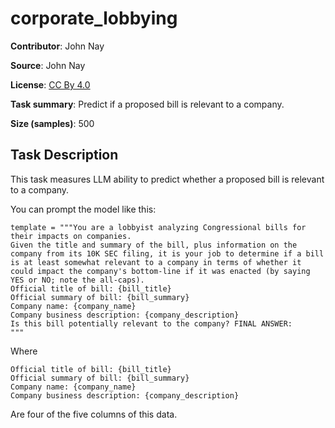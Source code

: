 # corporate_lobbying

**Contributor**: John Nay

**Source**: John Nay

**License**: [CC By 4.0](https://creativecommons.org/licenses/by/4.0/)

**Task summary**: Predict if a proposed bill is relevant to a company.

**Size (samples)**: 500

## Task Description

This task measures LLM ability to predict whether a proposed bill is relevant to a company.

You can prompt the model like this:

```text
template = """You are a lobbyist analyzing Congressional bills for their impacts on companies. 
Given the title and summary of the bill, plus information on the company from its 10K SEC filing, it is your job to determine if a bill is at least somewhat relevant to a company in terms of whether it could impact the company's bottom-line if it was enacted (by saying YES or NO; note the all-caps). 
Official title of bill: {bill_title}
Official summary of bill: {bill_summary}
Company name: {company_name}
Company business description: {company_description}
Is this bill potentially relevant to the company? FINAL ANSWER:
"""
```

Where

```
Official title of bill: {bill_title}
Official summary of bill: {bill_summary}
Company name: {company_name}
Company business description: {company_description}
```

Are four of the five columns of this data.
